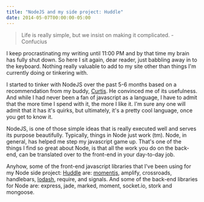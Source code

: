 ```yaml
---
title: "NodeJS and my side project: Huddle"
date: 2014-05-07T00:00:00-05:00
---
```

> Life is really simple, but we insist on making it complicated. - Confucius

I keep procrastinating my writing until 11:00 PM and by that time my brain has fully shut down. So here I sit again, dear reader, just babbling away in to the keyboard. Nothing really valuable to add to my site other than things I'm currently doing or tinkering with.

I started to tinker with NodeJS over the past 5-6 months based on a recommendation from my buddy, [Curtis](http://curtis.schlak.com/). He convinced me of its usefulness. And while I had never been a fan of javascript as a language, I have to admit that the more time I spend with it, the more I like it. I'm sure any one will admit that it has it's quirks, but ultimately, it's a pretty cool language, once you get to know it.

NodeJS, is one of those simple ideas that is really executed well and serves its purpose beautifully. Typically, things in Node just work (tm). Node, in general, has helped me step my javascript game up. That's one of the things I find so great about Node, is that all the work you do on the back-end, can be translated over to the front-end in your day-to-day job.

Anyhow, some of the front-end javascript libraries that I've been using for my Node side project: [Huddle](https://github.com/bryansray/Huddle) are: [momentjs](http://momentjs.com/docs/), amplify, crossroads, handlebars, [lodash](http://lodash.com/), require, and signals. And some of the back-end libraries for Node are: express, jade, marked, moment, socket.io, stork and mongoose.